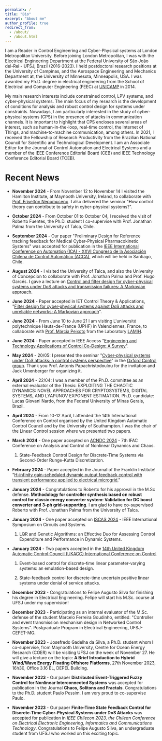 ```yaml
---
permalink: /
title: "Bio"
excerpt: "About me"
author_profile: true
redirect_from: 
  - /about/
  - /about.html
---
```


I am a Reader in Control Engineering and Cyber-Physical systems at London Metropolitan University. Before joining London Metropolitan, I was with the Electrical Engineering Department at the Federal University of São João del-Rei - UFSJ, Brazil (2016-2023). I held postdoctoral research positions at the University of Campinas, and the Aerospace Engineering and Mechanics Department at, the University of Minnesota, Minneapolis, USA. I was awarded my Ph.D. degree in electrical engineering from the School of Electrical and Computer Engineering (FEEC) at [UNICAMP](https://www.unicamp.br/unicamp/) in 2014. 

My main research interests include constrained control, LPV systems, and cyber-physical systems. The main focus of my research is the development of conditions for analysis and robust control design for systems under constraints. Nowadays, I am particularly interested in the study of cyber-physical systems (CPS) in the presence of attacks in communication channels. It is important to highlight that CPS encloses several areas of interest, such as human-in-the-loop, real-time control, the Internet of Things, and machine-to-machine communication, among others. In 2021, I  received the Fellowship of Research Productivity from the Brazilian National Council for Scientific and Technological Development. I am an Associate Editor for the Journal of Control Automation and Electrical Systems and a member of the IEEE Conference Editorial Board  (CEB) and IEEE Technology Conference Editorial Board (TCEB).

Recent News
======

- **November 2024** - From November 12 to November 14 I visited the Hamilton Institute, at Maynooth University, Ireland, to collaborate with [Prof. Erivelton Nepomuceno](https://www.maynoothuniversity.ie/faculty-science-engineering/our-people/erivelton-nepomuceno). I also delivered the seminar "How control theory can contribute to safety in cyber-physical systems?". 

- **October 2024** - From October 01 to October 04, I received the visit of Roberto Fuentes, the Ph.D. student I co-supervise with Prof. Jonathan Palma from the University of Talca, Chile.

- **September 2024** - Our paper "Preliminary Design for Reference tracking feedback for Medical Cyber-Physical Pharmacokinetic Systems" was accepted for publication in the [IEEE International Conference on Automation (ICA) - XXVI Congreso de la Asociación Chilena de Control Automático (ACCA)](https://ieee-ica-acca-2024.cl/), which will be held in Santiago, Chile. 

- **August 2024** - I visited the University of Talca, and also the University of Concepcion to collaborate with Prof. Jonathan Palma and Prof. Hugo Garcés. I gave a lecture on [Control and filter design for cyber-physical systems under DoS attacks and transmission failures: A Markovian approach](https://lacerdamj.github.io/_pages/pdfdoc/SeminarMarcioLacerda.pdf).

- **June 2024** - Paper accepted in IET Control Theory & Applications, "[Filter design for cyber‐physical systems against DoS attacks and unreliable networks: A Markovian approach](https://doi.org/10.1049/cth2.12703)".

- **June 2024** - From June 10 to June 21 I am visiting L'université polytechnique Hauts-de-France (UPHF) in Valenciennes, France, to collaborate with [Prof. Márcia Peixoto](https://sites.google.com/view/marcialcpeixoto/home) from the Laboratory [LAMIH](https://www.uphf.fr/lamih).

- **June 2024** - Paper accepted in IEEE Access "[Engineering and Technology Applications of Control Co-Design: A Survey](https://doi.org/10.1109/ACCESS.2024.3412416)".

- **May 2024** - 	20/05: I presented the seminar "[Cyber-physical systems under DoS attacks: a control systems perspective](https://lacerdamj.github.io/_pages/Seminar_Oxford_MLacerda.pdf)" in the [Oxford Control group](https://eng.ox.ac.uk/control/). Thank you Prof. Antonis Papachristodoulou for the invitation and Jack Umenberger for organizing it.  

- **April 2024** - 	22/04: I was a member of the Ph.D. committee as an external evaluator of the Thesis: EXPLOITING THE CHAOTIC DYNAMICS: NOVEL APPROACHES FOR CRYPTOSYSTEMS, DIGITAL SYSTEMS, AND LYAPUNOV EXPONENT ESTIMATION. Ph.D. candidate: Lucas Giovani Nardo, from the Federal University of Minas Gerais, Brazil.  

- **April 2024** - From 10-12 April, I attended the 14th International Conference on Control organised by the United Kingdom Automatic Control Council and by the University of Southampton. I was the chair of the Linear Control session where we presented two papers. 

- **March 2024** - One paper accepted on [ACNDC 2024](https://acndc2024.org/) - 7th IFAC Conference on Analysis and Control of Nonlinear Dynamics and Chaos.

   1) State-Feedback Control Design for Discrete-Time Systems via Second-Order Runge-Kutta Discretization.

- **February 2024** - Paper accepted in the Journal of the Franklin Institute! "[H-infinity gain-scheduled dynamic output feedback control with transient performance applied to electrical microgrid.](https://doi.org/10.1016/j.jfranklin.2024.106704)"
  
- **January 2024** - Congratulations to Roberto for his approval in the M.Sc defense. **Methodology for controller synthesis based on robust control for classic energy converter system: Validation for DC boost converter and 3-ph grid-supporting**. I am glad to have co-supervised Roberto with Prof. Jonathan Palma from the University of Talca. 

- **January 2024** - One paper accepted on [ISCAS 2024](https://ieee-cas.org/event/symposium/2024-ieee-international-symposium-circuits-and-systems) - IEEE International Symposium on Circuits and Systems.

  1) LQR and Genetic Algorithms: an Effective Duo for Assessing Control Expenditure and Performance in Dynamic Systems.

- **January 2024** - Two papers accepted in the [14th United Kingdom Automatic Control Council (UKACC) International Conference on Control](https://control2024.uk/)

    1) Event-based control for discrete-time linear parameter-varying systems: an emulation-based design.

    2) State-feedback control for discrete-time uncertain positive linear systems under denial of service attacks.  

- **December 2023** - Congratulations to Felipe Augusto Silva for finishing his degree in Electrical Engineering. Felipe will start his M.Sc. course at UFSJ under my supervision!

- **December 2023** - Participating as an internal evaluator of the M.Sc. defense of the student Marcelo Ferreira Goudinho, entitled: "Controller and event transmission mechanism design in Networked Control Systems". Postgraduate Program in Electrical Engineering, UFSJ-CEFET-MG.

- **November 2023** - Josefredo Gadelha da Silva, a Ph.D. student whom I co-supervise, from Maynooth University, Centre for Ocean Energy Research (COER) will be visiting UFSJ on the week of November 27. He will give a lecture on the topic: 
**A Brief Introduction to Hybrid Wind/Wave Energy Floating Offshore Platforms**, 27th November 2023, 16h30, Office 3.16 EL, DEPEL Building.  

- **November 2023** - Our paper **Distributed Event-Triggered Fuzzy Control for Nonlinear Interconnected Systems** was accepted for publication in the Journal **Chaos, Solitons and Fractals**. Congratulations to the Ph.D. student Paulo Pessim. I am very proud to co-supervise Paulo. 

- **November 2023** - Our paper **Finite-Time State Feedback Control for Discrete-Time Cyber-Physical Systems under DoS Attacks** was accepted for publication in *IEEE Chilecon 2023, the Chilean Conference on Electrical Electronic Engineering, Informatics and Communications Technology*. Congratulations to Felipe Augusto Silva, an undergraduate student from UFSJ who worked on this exciting topic.



